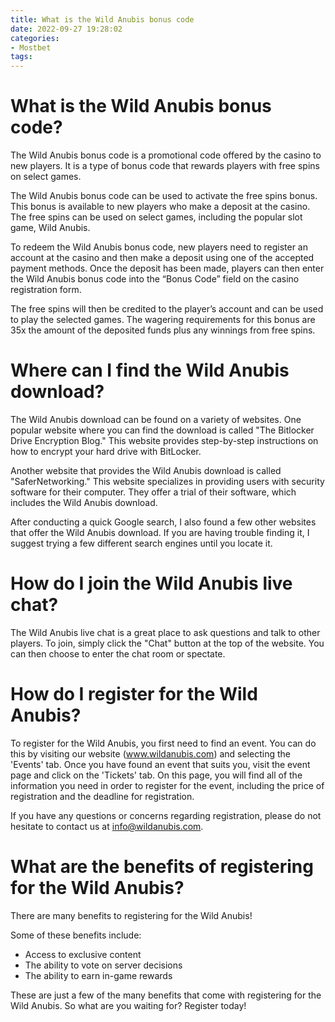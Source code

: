 ```yaml
---
title: What is the Wild Anubis bonus code
date: 2022-09-27 19:28:02
categories:
- Mostbet
tags:
---
```



#  What is the Wild Anubis bonus code?

The Wild Anubis bonus code is a promotional code offered by the casino to new players. It is a type of bonus code that rewards players with free spins on select games.

The Wild Anubis bonus code can be used to activate the free spins bonus. This bonus is available to new players who make a deposit at the casino. The free spins can be used on select games, including the popular slot game, Wild Anubis.

To redeem the Wild Anubis bonus code, new players need to register an account at the casino and then make a deposit using one of the accepted payment methods. Once the deposit has been made, players can then enter the Wild Anubis bonus code into the “Bonus Code” field on the casino registration form.

The free spins will then be credited to the player’s account and can be used to play the selected games. The wagering requirements for this bonus are 35x the amount of the deposited funds plus any winnings from free spins.

#  Where can I find the Wild Anubis download?

The Wild Anubis download can be found on a variety of websites. One popular website where you can find the download is called "The Bitlocker Drive Encryption Blog." This website provides step-by-step instructions on how to encrypt your hard drive with BitLocker.

Another website that provides the Wild Anubis download is called "SaferNetworking." This website specializes in providing users with security software for their computer. They offer a trial of their software, which includes the Wild Anubis download.

After conducting a quick Google search, I also found a few other websites that offer the Wild Anubis download. If you are having trouble finding it, I suggest trying a few different search engines until you locate it.

#  How do I join the Wild Anubis live chat?

The Wild Anubis live chat is a great place to ask questions and talk to other players. To join, simply click the "Chat" button at the top of the website. You can then choose to enter the chat room or spectate.

#  How do I register for the Wild Anubis?

To register for the Wild Anubis, you first need to find an event. You can do this by visiting our website (www.wildanubis.com) and selecting the 'Events' tab. Once you have found an event that suits you, visit the event page and click on the 'Tickets' tab. On this page, you will find all of the information you need in order to register for the event, including the price of registration and the deadline for registration.

If you have any questions or concerns regarding registration, please do not hesitate to contact us at info@wildanubis.com.

#  What are the benefits of registering for the Wild Anubis?

There are many benefits to registering for the Wild Anubis!

Some of these benefits include:

- Access to exclusive content
- The ability to vote on server decisions
- The ability to earn in-game rewards

These are just a few of the many benefits that come with registering for the Wild Anubis. So what are you waiting for? Register today!